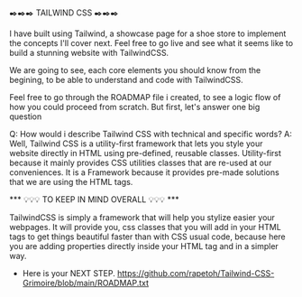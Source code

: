 ✒️✒️✒️  TAILWIND CSS  ✒️✒️✒️

I have built using Tailwind, a showcase page for a shoe store to implement the concepts I'll cover next. Feel free to go live and see what it seems like to build a stunning website with TailwindCSS.

We are going to see, each core elements you should know from the begining, to be able to understand and code with TailwindCSS.

Feel free to go through the ROADMAP file i created, to see a logic flow of how you could proceed from scratch.
But first, let's answer one big question

Q: How would i describe Tailwind CSS with technical and specific words?
A: Well, Tailwind CSS is a utility-first framework that lets you style your website directly in HTML using pre-defined, reusable classes. Utility-first because it mainly provides CSS utilities classes that are re-used at our conveniences. It is a Framework because it provides pre-made solutions that we are using the HTML tags.


*** 💡💡💡 TO KEEP IN MIND OVERALL 💡💡💡 ***

TailwindCSS is simply a framework that will help you stylize easier your webpages. It will provide you, css classes that you will add in your HTML tags to get things beautiful faster than with CSS usual code, because here you are adding properties directly inside your HTML tag and in a simpler way.
- Here is your NEXT STEP. https://github.com/rapetoh/Tailwind-CSS-Grimoire/blob/main/ROADMAP.txt
